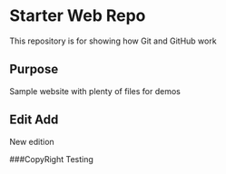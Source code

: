 # Starter Web Repo

This repository is for showing how Git and GitHub work

## Purpose

Sample website with plenty of files for demos

## Edit Add
New edition

###CopyRight
Testing 